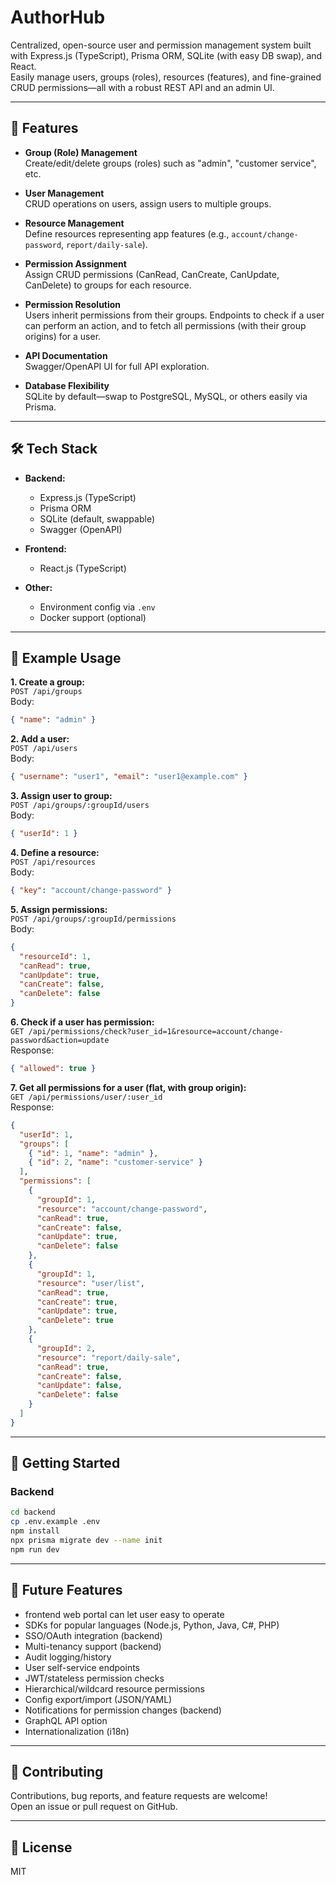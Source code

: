# AuthorHub

Centralized, open-source user and permission management system built with Express.js (TypeScript), Prisma ORM, SQLite (with easy DB swap), and React.  
Easily manage users, groups (roles), resources (features), and fine-grained CRUD permissions—all with a robust REST API and an admin UI.

---

## 🚀 Features

- **Group (Role) Management**  
  Create/edit/delete groups (roles) such as "admin", "customer service", etc.

- **User Management**  
  CRUD operations on users, assign users to multiple groups.

- **Resource Management**  
  Define resources representing app features (e.g., `account/change-password`, `report/daily-sale`).

- **Permission Assignment**  
  Assign CRUD permissions (CanRead, CanCreate, CanUpdate, CanDelete) to groups for each resource.

- **Permission Resolution**  
  Users inherit permissions from their groups. Endpoints to check if a user can perform an action, and to fetch all permissions (with their group origins) for a user.

- **API Documentation**  
  Swagger/OpenAPI UI for full API exploration.

- **Database Flexibility**  
  SQLite by default—swap to PostgreSQL, MySQL, or others easily via Prisma.

---

## 🛠️ Tech Stack

- **Backend:**  
  - Express.js (TypeScript)
  - Prisma ORM
  - SQLite (default, swappable)
  - Swagger (OpenAPI)

- **Frontend:**  
  - React.js (TypeScript)

- **Other:**  
  - Environment config via `.env`
  - Docker support (optional)

---

## 📝 Example Usage

**1. Create a group:**  
`POST /api/groups`  
Body:  
```json
{ "name": "admin" }
```

**2. Add a user:**  
`POST /api/users`  
Body:  
```json
{ "username": "user1", "email": "user1@example.com" }
```

**3. Assign user to group:**  
`POST /api/groups/:groupId/users`  
Body:  
```json
{ "userId": 1 }
```

**4. Define a resource:**  
`POST /api/resources`  
Body:  
```json
{ "key": "account/change-password" }
```

**5. Assign permissions:**  
`POST /api/groups/:groupId/permissions`  
Body:  
```json
{
  "resourceId": 1,
  "canRead": true,
  "canUpdate": true,
  "canCreate": false,
  "canDelete": false
}
```

**6. Check if a user has permission:**  
`GET /api/permissions/check?user_id=1&resource=account/change-password&action=update`  
Response:  
```json
{ "allowed": true }
```

**7. Get all permissions for a user (flat, with group origin):**  
`GET /api/permissions/user/:user_id`  
Response:  
```json
{
  "userId": 1,
  "groups": [
    { "id": 1, "name": "admin" },
    { "id": 2, "name": "customer-service" }
  ],
  "permissions": [
    {
      "groupId": 1,
      "resource": "account/change-password",
      "canRead": true,
      "canCreate": false,
      "canUpdate": true,
      "canDelete": false
    },
    {
      "groupId": 1,
      "resource": "user/list",
      "canRead": true,
      "canCreate": true,
      "canUpdate": true,
      "canDelete": true
    },
    {
      "groupId": 2,
      "resource": "report/daily-sale",
      "canRead": true,
      "canCreate": false,
      "canUpdate": false,
      "canDelete": false
    }
  ]
}
```

---

## 🚦 Getting Started

### Backend

```bash
cd backend
cp .env.example .env
npm install
npx prisma migrate dev --name init
npm run dev
```

---

## 🔮 Future Features
  - frontend web portal can let user easy to operate
  - SDKs for popular languages (Node.js, Python, Java, C#, PHP)
  - SSO/OAuth integration (backend)
  - Multi-tenancy support (backend)
  - Audit logging/history
  - User self-service endpoints
  - JWT/stateless permission checks
  - Hierarchical/wildcard resource permissions
  - Config export/import (JSON/YAML)
  - Notifications for permission changes (backend)
  - GraphQL API option
  - Internationalization (i18n)

---

## 🤝 Contributing

Contributions, bug reports, and feature requests are welcome!  
Open an issue or pull request on GitHub.

---

## 📄 License

MIT
